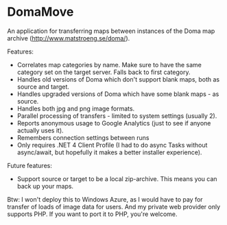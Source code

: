 DomaMove
========
An application for transferring maps between instances of the Doma map archive (http://www.matstroeng.se/doma/).

Features:
- Correlates map categories by name. Make sure to have the same category set on the target server. Falls back to first category.
- Handles old versions of Doma which don't support blank maps, both as source and target.
- Handles upgraded versions of Doma which have some blank maps - as source.
- Handles both jpg and png image formats.
- Parallel processing of transfers - limited to system settings (usually 2).
- Reports anonymous usage to Google Analytics (just to see if anyone actually uses it).
- Remembers connection settings between runs
- Only requires .NET 4 Client Profile (I had to do async Tasks without async/await, but hopefully it makes a better installer experience).

Future features: 
- Support source or target to be a local zip-archive. This means you can back up your maps.

Btw:
I won't deploy this to Windows Azure, as I would have to pay for transfer of loads of image data for users. 
And my private web provider only supports PHP.  If you want to port it to PHP, you're welcome.